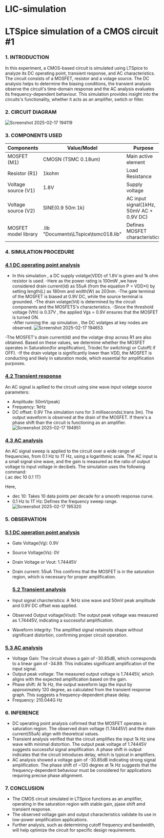 # LIC-simulation
# LTSpice simulation of a CMOS circuit #1
### 1. INTRODUCTION
 In this experiment, a CMOS-based circuit is simulated using LTSpice to analyze its DC operating point, transient response, and AC characteristics. The circuit consists of a MOSFET, resistor and a volage source. The DC analysis helps to determine the biasing conditions, the transient analysis observe the circuit's time-domain response and the AC analysis evaluates its frequency-dependent behaviour. This simulation provides insight into the circuits's functionality, whether it acts as an amplifier, swtich or filter.  
  ### 2. CIRCUIT DIAGRAM
  ![Screenshot 2025-02-17 194119](https://github.com/user-attachments/assets/7f529846-0011-4d3c-b881-bad8039d1517)

   ### 3. COMPONENTS USED
 | Components | Value/Model | Purpose |
 |------------|-------------|---------|
 |MOSFET (M1) | CMOSN (TSMC 0.18um) | Main active element |
 | Resistor (R1) | 1kohm | Load Resistance |
 | Voltage source (V1) | 1.8V | Supply voltage |
 | Voltage source (V2) | SINE(0.9 50m 1k) | AC input signal(1kHz, 50mV AC + 0.9V DC) |
 | MOSFET model library |  .lib "Documents\LTspice\tsmc018.lib"| Defines MOSFET characteristics |

  ### 4. SIMULATION PROCEDURE
 ### <ins>4.1 DC operating point analysis</ins>
- In this simulation , a DC supply volatge(VDD) of 1.8V is given and 1k ohm resistor is used. 
 -Here as the power rating is 100mW ,we have considered drain current(Id) as 55uA (from the equation P = VDD*I) by setting length(L) as 180nm and width(W) as 203nm.
 -The gate terminal of the MOSFET is biased at 0.9V DC, while the source terminal is grounded.
 -The drain volatge(Vd) is determined by the circuit components and the MOSFETS's characteristics.
 -Since the threshold voltage (Vth) is 0.37V , the applied Vgs = 0.9V ensures that the MOSFET is turned ON.               
  -After running the .op simulation , the DC volatges at key nodes are observed.
  ![Screenshot 2025-02-17 194653](https://github.com/user-attachments/assets/0809f1a3-a10b-4dbd-a0a4-8253cb387b30)

 -The MOSFET's drain current(Id) and the volatge drop across R1 are also obtained. Based on these values, we determine whether the MOSFET operates in Saturation(for amplification), Triode( for switching) or Cutoff( if OFF). 
 -If the drain volatge is significantly lower than VDD, the MOSFET is conducting and likely in saturation mode, which essential for amplification purposes.

  ### <ins>4.2 Transient response</ins> 
 An AC signal is apllied to the circuit using sine wave input volatge source parameters:   
 
 - Amplitude: 50mV(peak)
 - Frequency: 1kHz
 - DC offset: 0.9V
The simulation runs for 3 milliseconds(.trans 3m).
The output waveform is observed at the drain of the MOSFET. If there's a phase shift than the circuit is functioning as an amplifier.
![Screenshot 2025-02-17 194951](https://github.com/user-attachments/assets/67cffbb9-e902-4d46-90c0-cfe3bc19c0f4)

### <ins>4.3 AC analysis</ins>
An AC signal sweep is applied to the circuit over a wide range of frequencies, from 0.1 Hz to 1T Hz, using a logarithmic scale. The AC input is a small signal sine wave, and the gain is measured as the ratio of output voltage to input voltage in decibels. The simulation uses the following command:    
(.ac dec 10 0.1 1T)  

Here,
- dec 10: Takes 10 data points per decade for a smooth response curve.
- 0.1 Hz to 1T Hz: Defines the frequency sweep range.
![Screenshot 2025-02-17 195320](https://github.com/user-attachments/assets/97c20f04-4cab-4915-8564-2b73381252c4)

### 5. OBSERVATION
### <ins>5.1 DC operation point analysis</ins>     
- Gate Voltage(Vg): 0.9V
- Source Voltage(Vs): 0V
- Drain Voltage or Vout: 1.74445V
- Drain current: 55uA
  This confirms that the MOSFET is in the saturation region, which is necessary for proper amplification.

  ### <ins>5.2 Transient analysis</ins>    
- Input signal charcteristics: A 1kHz sine wave and 50mV peak amplitude and 0.9V DC offset was applied.
- Observed Output voltage(Vout): The output peak voltage was measured as 1.74445V, indicating a successful amplification.
- Waveform integrity: The amplified signal retainsits shape without significant distortion, confirming proper circuit operation.

### <ins>5.3 AC analysis</ins>       
- Voltage Gain: The circuit shows a gain of -30.85dB, which corresponds to a linear gain of -34.89. This indicates significant amplification of the input signal.
- Output peak voltage: The measured output voltage is 1.74445V, which aligns with the expected amplification based on the gain.
- Phase shift: At 1k Hz, the output waveform lags the input by approximately 120 degree, as calculated from the transient response graph. This suggests a frequency-dependent phase delay.
- Frequency: 210.044G Hz

### 6. INFERENCE 
- DC operating point analysis cofirmed that the MOSFET operates in saturation region. The observed drain voltage (1.74445V) and the drain current(55uA) align with theoretical values.
- Transient analysis verified that the circuit amplifies the input 1k Hz sine wave with minimal distortion. The output peak voltage of 1.74445V suggests successful signal amplification. A phase shift in output indicates that the circuit introduces delay, which is typical in amplifiers.
- AC analysis showed a voltage gain of -30.85dB indicating strong signal amplification. The phase shift of ~120 degree at 1k Hz suggests that the frequency-dependent behaviour must be considered for applications requiring precise phase allignment.

### 7. CONCLUSION
- The CMOS circuit simulated in LTSpice functions as an amplifier, operating in the saturation region with stable gain, pjase shift amd transient response.
- The observed voltage gain and output characteristics validate its use in low-power amplification applications. 
- Further analysis, such as determining cutoff frequency and bandwidth, will help optimize the circuit for specific design requirements.
